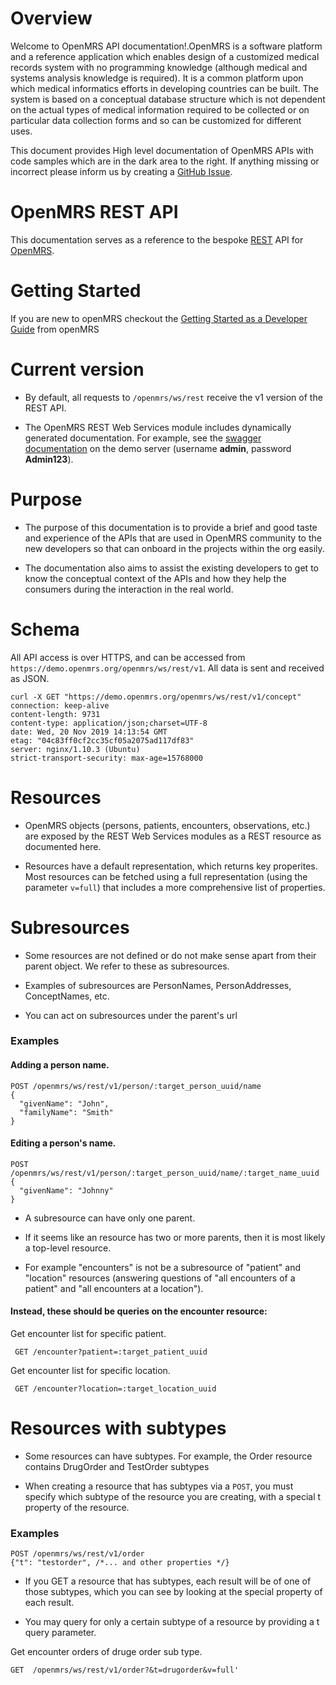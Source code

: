 # Overview

Welcome to OpenMRS API documentation!.OpenMRS is a software platform and a reference application which enables design of a 
customized medical records system with no programming knowledge (although medical and systems analysis knowledge is required). 
It is a common platform upon which medical informatics efforts in developing countries can be built. The system is based on a
conceptual database structure which is not dependent on the actual types of medical information required to be collected or
on particular data collection forms and so can be customized for different uses.

This document provides High level documentation of OpenMRS APIs with code samples which are in the dark area to the right. If
anything missing or incorrect please inform us by creating a [GitHub Issue](https://github.com/openmrs/openmrs-contrib-rest-api-docs).

# OpenMRS REST API

This documentation serves as a reference to the bespoke [REST](https://en.wikipedia.org/wiki/Representational_state_transfer) 
API for [OpenMRS](https://openmrs.org/).

# Getting Started

If you are new to openMRS checkout the [Getting Started as a Developer Guide](https://wiki.openmrs.org/display/docs/Getting+Started+as+a+Developer)
from openMRS

# Current version

* By default, all requests to `/openmrs/ws/rest` receive the v1 version of the REST API.

* The OpenMRS REST Web Services module includes dynamically generated documentation. For example, see the 
  [swagger documentation](https://demo.openmrs.org/openmrs/module/webservices/rest/apiDocs.htm) on the demo 
  server (username **admin**, password **Admin123**).

# Purpose

* The purpose of this documentation is to provide a brief and good taste and experience of the APIs that are used in OpenMRS community to the new developers so that can onboard in the projects within the org easily.

* The documentation also aims to assist the existing developers to get to know the conceptual context of the APIs and how they help the consumers during the interaction in the real world.

# Schema

All API access is over HTTPS, and can be accessed from `https://demo.openmrs.org/openmrs/ws/rest/v1`. All data is sent and received as JSON.

```console
curl -X GET "https://demo.openmrs.org/openmrs/ws/rest/v1/concept"
connection: keep-alive 
content-length: 9731 
content-type: application/json;charset=UTF-8 
date: Wed, 20 Nov 2019 14:13:54 GMT 
etag: "04c83ff0cf2cc35cf05a2075ad117df83" 
server: nginx/1.10.3 (Ubuntu) 
strict-transport-security: max-age=15768000 
```

# Resources

* OpenMRS objects (persons, patients, encounters, observations, etc.) are exposed by the REST Web Services 
  modules as a REST resource as documented here.

* Resources have a default representation, which returns key properites. Most resources can be fetched using a 
  full representation (using the parameter `v=full`) that includes a more comprehensive list of properties.

# Subresources

* Some resources are not defined or do not make sense apart from their parent object. We refer 
  to these as subresources. 

* Examples of subresources are PersonNames, PersonAddresses, ConceptNames, etc. 

* You can act on subresources under the parent's url

### Examples  

#### Adding a person name.

```console
POST /openmrs/ws/rest/v1/person/:target_person_uuid/name 
{
  "givenName": "John",
  "familyName": "Smith"
}
```

#### Editing a person's name.

```console
POST /openmrs/ws/rest/v1/person/:target_person_uuid/name/:target_name_uuid 
{
  "givenName": "Johnny"
}
```

* A subresource can have only one parent. 

* If it seems like an resource has two or more parents, then it is most likely a top-level resource. 

* For example "encounters" is not be a subresource of "patient" and "location" resources (answering questions of "all encounters of a patient" and "all encounters at a location"). 

#### Instead, these should be queries on the encounter resource:

 Get encounter list for specific patient.

```console 
 GET /encounter?patient=:target_patient_uuid
```

Get encounter list for specific location.

```console 
 GET /encounter?location=:target_location_uuid
```

# Resources with subtypes

* Some resources can have subtypes. For example, the Order resource contains DrugOrder and TestOrder subtypes

* When creating a resource that has subtypes via a `POST`, you must specify which subtype of the resource you are creating, 
with a special t property of the resource.


### Examples

```console
POST /openmrs/ws/rest/v1/order
{"t": "testorder", /*... and other properties */}
```

* If you GET a resource that has subtypes, each result will be of one of those subtypes, 
which you can see by looking at the special property of each result. 

* You may query for only a certain subtype of a resource by providing a t query parameter. 

Get encounter orders of druge order sub type.

```console 
GET  /openmrs/ws/rest/v1/order?&t=drugorder&v=full'
```
